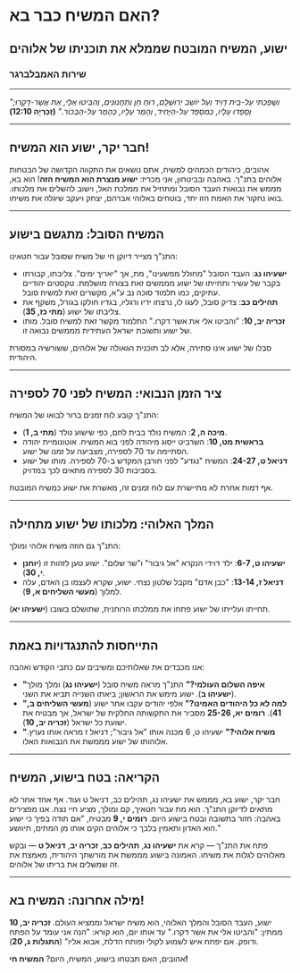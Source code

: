 # האם המשיח כבר בא?

## ישוע, המשיח המובטח שממלא את תוכניתו של אלוהים

### שירות האמבלברגר

---

_"וְשָׁפַכְתִּי עַל-בֵּית דָּוִיד וְעַל יוֹשֵׁב יְרוּשָׁלִַם, רוּחַ חֵן וְתַחֲנוּנִים, וְהִבִּיטוּ אֵלַי, אֵת אֲשֶׁר-דָּקָרוּ; וְסָפְדוּ עָלָיו, כְּמִסְפֵּד עַל-הַיָּחִיד, וְהָמֵר עָלָיו, כְּהָמֵר עַל-הַבְּכוֹר."_
**(זְכַרְיָה 12:10)**

---

## חבר יקר, ישוע הוא המשיח!

אהובים, כיהודים הכמהים למשיח, אתם נושאים את התקווה הקדושה של הבטחות אלוהים בתנ"ך. באהבה ובביטחון, אני מכריז: **ישוע מנצרת הוא המשיח הזה**! הוא בא, מממש את נבואות העבד הסובל ומתחיל את ממלכת האל, וישוב להשלים את מלכותו. בואו נחקור את האמת הזו יחד, בוטחים באלוהי אברהם, יצחק ויעקב שיגלה את משיחו.

---

## המשיח הסובל: מתגשם בישוע

התנ"ך מצייר דיוקן חי של משיח שסובל עבור חטאינו:

- **ישעיהו נג**: העבד הסובל "מחולל מפשעינו", מת, אך "יאריך ימים". צליבתו, קבורתו בקבר של עשיר ותחייתו של ישוע מממשים זאת בצורה מושלמת. טקסטים יהודיים עתיקים, כמו תלמוד סוכה נב ע"א, מקשרים זאת למשיח סובל.
- **תהילים כב**: צדיק סובל, לעגו לו, נרצחו ידיו ורגליו, בגדיו חולקו בגורל, משקף את צליבתו של ישוע (**מתי כז, 35**).
- **זכריה יב, 10**: "והביטו אלי את אשר דקרו." התלמוד מקשר זאת למשיח סובל. מותו של ישוע ותשובת ישראל העתידית מממשים נבואה זו.

סבלו של ישוע אינו סתירה, אלא לב תוכנית הגאולה של אלוהים, ששורשיה במסורת היהודית.

---

## ציר הזמן הנבואי: המשיח לפני 70 לספירה

התנ"ך קובע לוח זמנים ברור לבואו של המשיח:

- **מיכה ה, 2**: המשיח נולד בבית לחם, כפי שישוע נולד (**מתי ב, 1**).
- **בראשית מט, 10**: השרביט ייסוג מיהודה לפני בוא המשיח. אוטונומיית יהודה הסתיימה עד 70 לספירה, מצביעה על זמנו של ישוע.
- **דניאל ט, 24-27**: המשיח "נגדע" לפני חורבן המקדש ב-70 לספירה. מותו של ישוע בסביבות 30 לספירה מתאים לכך במדויק.

אף דמות אחרת לא מתיישרת עם לוח זמנים זה, מאשרת את ישוע כמשיח המובטח.

---

## המלך האלוהי: מלכותו של ישוע מתחילה

התנ"ך גם חוזה משיח אלוהי ומולך:

- **ישעיהו ט, 6-7**: ילד דוידי הנקרא "אל גיבור" ו"שר שלום". ישוע טען לזהות זו (**יוחנן י, 30**).
- **דניאל ז, 13-14**: "כבן אדם" מקבל שלטון נצחי. ישוע, שקרא לעצמו בן האדם, עלה למלוך (**מעשי השליחים א, 9**).

תחייתו ועלייתו של ישוע פתחו את ממלכתו הרוחנית, שתושלם בשובו (**ישעיהו יא**).

---

## התייחסות להתנגדויות באמת

אנו מכבדים את שאלותיכם ומשיבים עם כתבי הקודש ואהבה:

- **"איפה השלום העולמי?"** התנ"ך מראה משיח סובל (**ישעיהו נג**) ומלך מולך (**ישעיהו ב**). ישוע מימש את הראשון; ביאתו השנייה תביא את השני.
- **"למה לא כל היהודים האמינו?"** אלפי יהודים עקבו אחר ישוע (**מעשי השליחים ב, 41**). **רומים יא, 25-26** מסביר את התקשותה החלקית של ישראל, אך מבטיח את ישועת כל ישראל (**זכריה יב, 10**).
- **"משיח אלוהי?"** ישעיהו ט, 6 מכנה אותו "אל גיבור"; דניאל ז מראה אותו נערץ. אלוהותו של ישוע מממשת את הנבואות האלו.

---

## הקריאה: בטח בישוע, המשיח

חבר יקר, ישוע בא, מממש את ישעיהו נג, תהילים כב, דניאל ט ועוד. אף אחד אחר לא מתאים לדיוקן התנ"ך. הוא מת עבור חטאיך, קם ומולך, מציע חיי נצח. אנו מפצירים באהבה: חזור בתשובה ובטח בישוע היום. **רומים י, 9** מבטיח, "אם תודה בפיך כי ישוע הוא האדון ותאמין בלבך כי אלוהים הקים אותו מן המתים, תיוושע."

פתח את התנ"ך — קרא את **ישעיהו נג**, **תהילים כב**, **זכריה יב**, **דניאל ט** — ובקש מאלוהים לגלות את משיחו. האמונה בישוע מממשת את מורשתך היהודית, מאמצת את זה שמשלים את בריתו של אלוהים.

---

## מילה אחרונה: המשיח בא!

ישוע, העבד הסובל והמלך האלוהי, הוא משיח ישראל וממציא העולם. **זכריה יב, 10** ממתין: "והביטו אלי את אשר דקרו." עד אותו יום, הוא קורא: "הנה אני עומד על הפתח ודופק. אם יפתח איש לשמוע לקולי ופותח הדלת, אבוא אליו" (**התגלות ג, 20**).

אהובים, האם תבטחו בישוע, המשיח, היום? **המשיח חי!**
